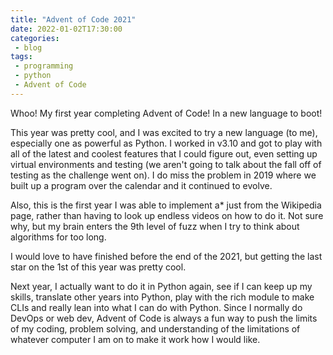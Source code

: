 ```yaml
---
title: "Advent of Code 2021"
date: 2022-01-02T17:30:00
categories:
 - blog
tags:
 - programming
 - python
 - Advent of Code
---
```


Whoo! My first year completing Advent of Code! In a new language to boot!

This year was pretty cool, and I was excited to try a new language (to me), especially one as powerful as Python. I worked in v3.10 and got to play with all of the latest and coolest features that I could figure out, even setting up virtual environments and testing (we aren't going to talk about the fall off of testing as the challenge went on). I do miss the problem in 2019 where we built up a program over the calendar and it continued to evolve.

Also, this is the first year I was able to implement a* just from the Wikipedia page, rather than having to look up endless videos on how to do it. Not sure why, but my brain enters the 9th level of fuzz when I try to think about algorithms for too long.

I would love to have finished before the end of the 2021, but getting the last star on the 1st of this year was pretty cool.

Next year, I actually want to do it in Python again, see if I can keep up my skills, translate other years into Python, play with the rich module to make CLIs and really lean into what I can do with Python. Since I normally do DevOps or web dev, Advent of Code is always a fun way to push the limits of my coding, problem solving, and understanding of the limitations of whatever computer I am on to make it work how I would like.

